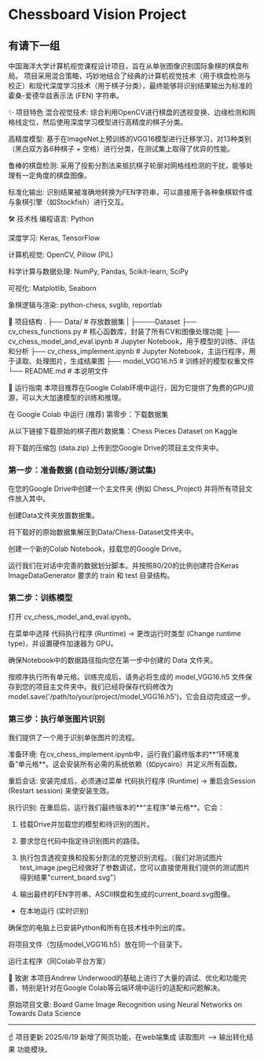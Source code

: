# Chessboard Vision Project
## 有请下一组
中国海洋大学计算机视觉课程设计项目，旨在从单张图像识别国际象棋的棋盘布局。
项目采用混合策略，巧妙地结合了经典的计算机视觉技术（用于棋盘检测与校正）和现代深度学习技术（用于棋子分类），最终能够将识别结果输出为标准的霍桑-爱德华兹表示法 (FEN) 字符串。



✨ 项目特色
混合视觉技术: 综合利用OpenCV进行棋盘的透视变换、边缘检测和网格线定位，然后使用深度学习模型进行高精度的棋子分类。

高精度模型: 基于在ImageNet上预训练的VGG16模型进行迁移学习，对13种类别（黑白双方各6种棋子 + 空格）进行分类，在测试集上取得了优异的性能。

鲁棒的棋盘检测: 采用了投影分割法来抵抗棋子轮廓对网格线检测的干扰，能够处理有一定角度的棋盘图像。

标准化输出: 识别结果被准确地转换为FEN字符串，可以直接用于各种象棋软件或与象棋引擎（如Stockfish）进行交互。



🛠️ 技术栈
编程语言: Python

深度学习: Keras, TensorFlow

计算机视觉: OpenCV, Pillow (PIL)

科学计算与数据处理: NumPy, Pandas, Scikit-learn, SciPy

可视化: Matplotlib, Seaborn

象棋逻辑与渲染: python-chess, svglib, reportlab

📂 项目结构
.
├── Data/                       # 存放数据集
|  ├────Dataset
├── cv_chess_functions.py       # 核心函数库，封装了所有CV和图像处理功能
├── cv_chess_model_and_eval.ipynb # Jupyter Notebook，用于模型的训练、评估和分析
├── cv_chess_implement.ipynb    # Jupyter Notebook，主运行程序，用于读取、处理图片，生成结果图
├── model_VGG16.h5              # 训练好的模型权重文件
└── README.md                   # 本说明文件

🚀 运行指南
本项目推荐在Google Colab环境中运行，因为它提供了免费的GPU资源，可以大大加速模型的训练和推理。

在 Google Colab 中运行 (推荐)
第零步：下载数据集

从以下链接下载原始的棋子图片数据集：Chess Pieces Dataset on Kaggle 

将下载的压缩包 (data.zip) 上传到您Google Drive的项目主文件夹中。

### 第一步：准备数据 (自动划分训练/测试集)

在您的Google Drive中创建一个主文件夹 (例如 Chess_Project) 并将所有项目文件放入其中。

创建Data文件夹放置数据集。

将下载好的原始数据集解压到Data/Chess-Dataset文件夹中。

创建一个新的Colab Notebook，挂载您的Google Drive。

运行我们在对话中完善的数据划分脚本。并按照80/20的比例创建符合Keras ImageDataGenerator 要求的 train 和 test 目录结构。

### 第二步：训练模型

打开 cv_chess_model_and_eval.ipynb。

在菜单中选择 代码执行程序 (Runtime) -> 更改运行时类型 (Change runtime type)，并设置硬件加速器为 GPU。

确保Notebook中的数据路径指向您在第一步中创建的 Data 文件夹。

按顺序执行所有单元格。训练完成后，请务必将生成的 model_VGG16.h5 文件保存到您的项目主文件夹中。我们已经将保存代码修改为 model.save('/path/to/your/project/model_VGG16.h5')，它会自动完成这一步。

### 第三步：执行单张图片识别
我们提供了一个用于识别单张图片的流程。

准备环境: 在cv_chess_implement.ipynb中，运行我们最终版本的**“环境准备”单元格**。这会安装所有必需的系统依赖（如pycairo）并定义所有函数。

重启会话: 安装完成后，必须通过菜单 代码执行程序 (Runtime) -> 重启会Session (Restart session) 来使安装生效。

执行识别: 在重启后，运行我们最终版本的**“主程序”单元格**。它会：

1. 挂载Drive并加载您的模型和待识别的图片。

2. 要求您在代码中指定待识别图片的路径。

3. 执行包含透视变换和投影分割法的完整识别流程。（我们对测试图片test_image.jpeg已经做好了参数调试，您可以直接使用我们提供的测试图片得到结果"current_board.svg"）

4. 输出最终的FEN字符串、ASCII棋盘和生成的current_board.svg图像。

- 在本地运行 (实时识别)

确保您的电脑上已安装Python和所有在技术栈中列出的库。

将项目文件（包括model_VGG16.h5）放在同一个目录下。

运行主程序（同Colab平台方案）


🤝 致谢
本项目Andrew Underwood的基础上进行了大量的调试、优化和功能完善，特别是针对在Google Colab等云端环境中运行的适配和问题解决。

原始项目文章: Board Game Image Recognition using Neural Networks on Towards Data Science


---

☝️ 项目更新 2025/6/19
新增了网页功能，在web端集成 读取图片 ——> 输出转化结果 功能模块。
